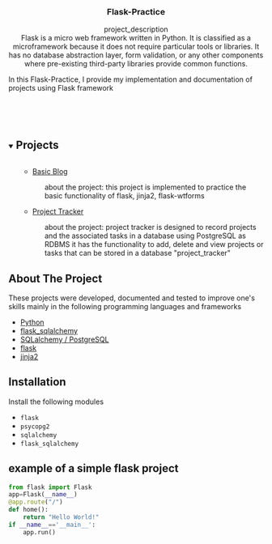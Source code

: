 <br />
<p align="center">

  <h3 align="center">Flask-Practice</h3>

  <p align="center">
    project_description
    <br />
Flask is a micro web framework written in Python. It is classified as a microframework because it does not require particular tools or libraries.
It has no database abstraction layer, form validation, or any other components where pre-existing third-party libraries provide common functions.<br />

In this Flask-Practice, I provide my implementation and documentation of projects using Flask framework

   <br />
    <br />
  </p>



<!-- TABLE OF CONTENTS -->
<details open="open">
  <summary><h2 style="display: inline-block">Projects</h2></summary>
  <ol>
        <ul>
        <li><a href="https://github.com/amgad01/python-code/tree/main/flask-practice/basic_blog">Basic Blog</a></li>
        <ul>about the project: this project is implemented  to practice the basic functionality of flask, jinja2, flask-wtforms  </ul>
      </ul>
<ul>
        <li><a href="https://github.com/amgad01/python-code/tree/main/flask-practice/project-tracker">Project Tracker</a></li>
        <ul>about the project:  project tracker is  designed to record projects and the associated tasks in a database using PostgreSQL as RDBMS
it  has the functionality to add, delete and view projects or tasks that can be stored in a database "project_tracker"</ul>
      </ul>
    

  </ol>
</details>



<!-- ABOUT THE PROJECT -->
## About The Project
These projects were developed, documented and tested to improve one's skills  mainly in the following programming languages and frameworks
* [Python](https://www.python.org/)
* [flask_sqlalchemy](https://flask-sqlalchemy.palletsprojects.com/en/2.x/) 
* [SQLalchemy / PostgreSQL](PostgreSQL) 
* [flask](https://flask.palletsprojects.com/en/1.1.x/)
* [jinja2](https://jinja.palletsprojects.com/)


<!-- GETTING STARTED -->
## Installation 
Install the following modules 
* `flask ` 
* `psycopg2` 
* `sqlalchemy` 
* `flask_sqlalchemy`


## example of a simple flask project
```py
from flask import Flask
app=Flask(__name__)
@app.route("/")
def home():
	return "Hello World!"
if __name__=='__main__':
	app.run()
```